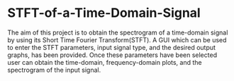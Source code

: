 # STFT-of-a-Time-Domain-Signal
The aim of this project is to obtain the spectrogram of a time-domain signal by using its Short Time Fourier Transform(STFT). A GUI which can be used to enter the STFT parameters, input signal type, and the desired output graphs, has been provided. Once these parameters have been selected user can obtain the time-domain, frequency-domain plots, and the spectrogram of the input signal.
